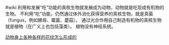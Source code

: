 #wiki
利用和发展“吃”功能的真核生物就发展成为动物，动物就是吃现成有机物的生物。
不利用“吃”功能，仍然通过体外消化获得营养的真核生物，就是真菌（fungus，例如酵母、霉菌、蘑菇）。
通过光合作用自己制造有机物的真核生物就是植物（在广义上也包括藻类）。
植物没有神经系统。

[动物身上各种各样的花纹怎么形成的](https://knowablemagazine.org/content/article/living-world/2024/animal-patterns-spots-stripes-explained-turing-mechanism#:%7E:text=More%20than%2070%20years%20ago,deeper%20understanding%20of%20animal%20markings.)
